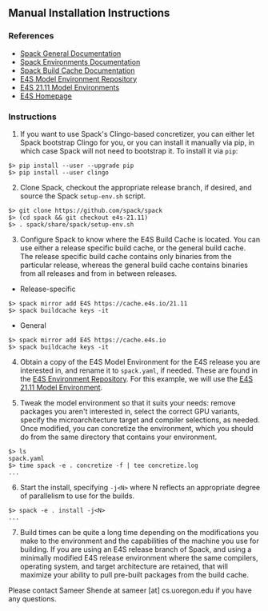  <style type="text/css" rel="stylesheet">
 pre { text-align: left important!; }
 </style>

## Manual Installation Instructions

### References

* [Spack General Documentation](https://spack.readthedocs.io/en/latest/)
* [Spack Environments Documentation](https://spack.readthedocs.io/en/latest/environments.html)
* [Spack Build Cache Documentation](https://spack.readthedocs.io/en/latest/binary_caches.html)
* [E4S Model Environment Repository](https://github.com/E4S-Project/e4s)
* [E4S 21.11 Model Environments](https://github.com/E4S-Project/e4s/tree/master/environments/21.11)
* [E4S Homepage](https://e4s.io)

### Instructions

1. If you want to use Spack's Clingo-based concretizer, you can either let Spack bootstrap Clingo for you, or you can install it manually via pip, in which case Spack will not need to bootstrap it. To install it via `pip`:

```
$> pip install --user --upgrade pip
$> pip install --user clingo
```

2. Clone Spack, checkout the appropriate release branch, if desired, and source the Spack `setup-env.sh` script.
```
$> git clone https://github.com/spack/spack
$> (cd spack && git checkout e4s-21.11)
$> . spack/share/spack/setup-env.sh
```

3. Configure Spack to know where the E4S Build Cache is located. You can use either a release specific build cache, or the general build cache. The release specific build cache contains only binaries from the particular release, whereas the general build cache contains binaries from all releases and from in between releases.
* Release-specific
```
$> spack mirror add E4S https://cache.e4s.io/21.11
$> spack buildcache keys -it
```
* General
```
$> spack mirror add E4S https://cache.e4s.io
$> spack buildcache keys -it
```

4. Obtain a copy of the E4S Model Environment for the E4S release you are interested in, and rename it to `spack.yaml`, if needed. These are found in the [E4S Environment Repository](https://github.com/E4S-Project/e4s). For this example, we will use the [E4S 21.11 Model Environment](https://github.com/E4S-Project/e4s/blob/master/environments/21.11/spack-x86_64.yaml).

5. Tweak the model environment so that it suits your needs: remove packages you aren't interested in, select the correct GPU variants, specify the microarchitecture target and compiler selections, as needed. Once modified, you can concretize the environment, which you should do from the same directory that contains your environment.
```
$> ls
spack.yaml
$> time spack -e . concretize -f | tee concretize.log
...
```

6. Start the install, specifying `-j<N>` where N reflects an appropriate degree of parallelism to use for the builds.
```
$> spack -e . install -j<N>
...
```

7. Build times can be quite a long time depending on the modifications you make to the environment and the capabilities of the machine you use for building. If you are using an E4S release branch of Spack, and using a minimally modified E4S release environment where the same compilers, operating system, and target architecture are retained, that will maximize your ability to pull pre-built packages from the build cache.

Please contact Sameer Shende at sameer [at] cs.uoregon.edu if you have any questions.



